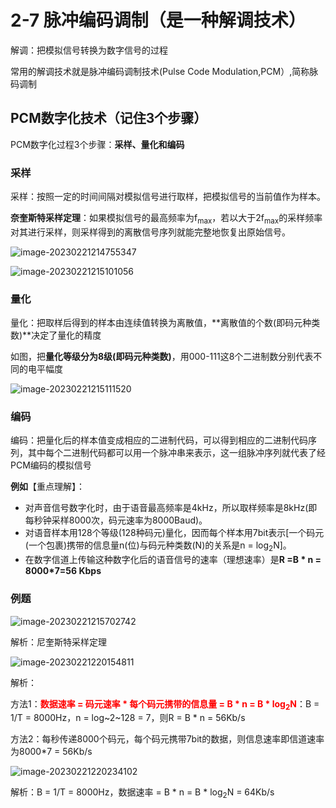 # 2-7 脉冲编码调制（是一种解调技术）

解调：把模拟信号转换为数字信号的过程

常用的解调技术就是脉冲编码调制技术(Pulse Code Modulation,PCM）,简称脉码调制

## PCM数字化技术（记住3个步骤）

PCM数字化过程3个步骤：**采样、量化和编码**

### 采样

采样：按照一定的时间间隔对模拟信号进行取样，把模拟信号的当前值作为样本。

**奈奎斯特采样定理**：如果模拟信号的最高频率为f<sub>max</sub>，若以大于2f<sub>max</sub>的采样频率对其进行采样，则采样得到的离散信号序列就能完整地恢复出原始信号。

![image-20230221214755347](https://img.yatjay.top/md/image-20230221214755347.png)

![image-20230221215101056](https://img.yatjay.top/md/image-20230221215101056.png)

### 量化

量化：把取样后得到的样本由连续值转换为离散值，**离散值的个数(即码元种类数)**决定了量化的精度

如图，把**量化等级分为8级(即码元种类数)**，用000-111这8个二进制数分别代表不同的电平幅度

![image-20230221215111520](https://img.yatjay.top/md/image-20230221215111520.png)

### 编码

编码：把量化后的样本值变成相应的二进制代码，可以得到相应的二进制代码序列，其中每个二进制代码都可以用一个脉冲串来表示，这一组脉冲序列就代表了经PCM编码的模拟信号

**例如**【重点理解】：

- 对声音信号数字化时，由于语音最高频率是4kHz，所以取样频率是8kHz(即每秒钟采样8000次，码元速率为8000Baud)。
- 对语音样本用128个等级(128种码元)量化，因而每个样本用7bit表示[一个码元(一个包裹)携带的信息量n(位)与码元种类数(N)的关系是n = log<sub>2</sub>N]。
- 在数字信道上传输这种数字化后的语音信号的速率（理想速率）是**R =B * n  = 8000*7=56 Kbps**

### 例题

![image-20230221215702742](https://img.yatjay.top/md/image-20230221215702742.png)

解析：尼奎斯特采样定理

![image-20230221220154811](https://img.yatjay.top/md/image-20230221220154811.png)

解析：

方法1：**<font color=red>数据速率 = 码元速率 * 每个码元携带的信息量 = B * n = B * log<sub>2</sub>N</font>**：B = 1/T = 8000Hz，n = log~2~128 = 7，则R = B * n = 56Kb/s

方法2：每秒传递8000个码元，每个码元携带7bit的数据，则信息速率即信道速率为8000*7 = 56Kb/s

![image-20230221220234102](https://img.yatjay.top/md/image-20230221220234102.png)

解析：B = 1/T = 8000Hz，数据速率 = B * n = B * log<sub>2</sub>N = 64Kb/s